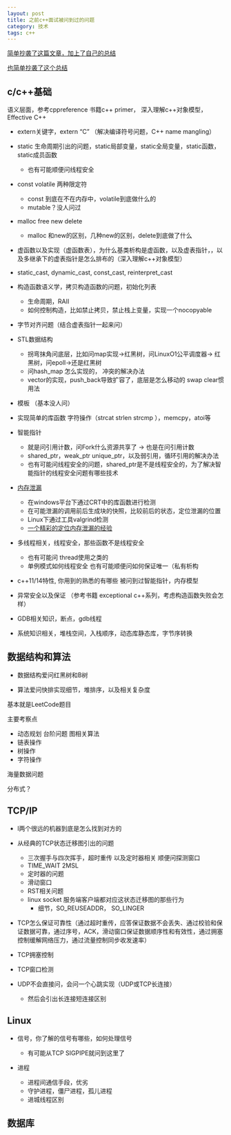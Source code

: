 ```yaml
---
layout: post
title: 之前c++面试被问到过的问题
category: 技术
tags: c++
---
```




[简单抄袭了这篇文章，加上了自己的总结](https://blog.csdn.net/shanghairuoxiao/article/details/72876248)

[也简单抄袭了这个总结](https://github.com/arkingc/note/blob/master/interview/C%2B%2B.md)

## c/c++基础 

语义层面，参考cppreference 书籍c++ primer， 深入理解c++对象模型，Effective C++

- extern关键字，extern “C” （解决编译符号问题，C++ name mangling）

- static 生命周期引出的问题，static局部变量，static全局变量，static函数，static成员函数
  - 也有可能顺便问线程安全

- const volatile 两种限定符 
  - const 到底在不在内存中，volatile到底做什么的
  - mutable？没人问过
- malloc free new delete 
  - malloc 和new的区别，几种new的区别，delete到底做了什么
- 虚函数以及实现（虚函数表），为什么基类析构是虚函数，以及虚表指针，，以及多继承下的虚表指针是怎么排布的（深入理解c++对象模型）
- static_cast, dynamic_cast, const_cast, reinterpret_cast
- 构造函数语义学，拷贝构造函数的问题，初始化列表
  - 生命周期，RAII
  - 如何控制构造，比如禁止拷贝，禁止栈上变量，实现一个nocopyable
- 字节对齐问题（结合虚表指针一起来问）
- STL数据结构 
  - 拐弯抹角问底层，比如问map实现->红黑树，问LinuxO1公平调度器->  红黑树，问epoll->还是红黑树
  - 问hash_map  怎么实现的， 冲突的解决办法
  - vector的实现，push_back导致扩容了，底层是怎么移动的  swap clear惯用法
- 模板 （基本没人问）
- 实现简单的库函数 字符操作（strcat strlen strcmp ），memcpy，atoi等
- 智能指针 
  - 就是问引用计数，问Fork什么资源共享了 -> 也是在问引用计数
  - shared_ptr，weak_ptr unique_ptr，以及弱引用，循环引用的解决办法
  - 也有可能问线程安全的问题，shared_ptr是不是线程安全的，为了解决智能指针的线程安全问题有哪些技术

- [内存泄漏](http://www.cnblogs.com/skynet/archive/2011/02/20/1959162.html) 
  - 在windows平台下通过CRT中的库函数进行检测
  - 在可能泄漏的调用前后生成块的快照，比较前后的状态，定位泄漏的位置
  - Linux下通过工具valgrind检测
  - [一个精彩的定位内存泄漏的经验](https://zhuanlan.zhihu.com/p/40912446)

- 多线程相关，线程安全，那些函数不是线程安全
  - 也有可能问 thread使用之类的
  - 单例模式如何线程安全 也有可能顺便问如何保证唯一（私有析构

- c++11/14特性, 你用到的熟悉的有哪些 被问到过智能指针，内存模型
- 异常安全以及保证 （参考书籍 exceptional c++系列，考虑构造函数失败会怎样）
- GDB相关知识，断点，gdb线程
- 系统知识相关，堆栈空间，入栈顺序，动态库静态库，字节序转换

## 数据结构和算法

- 数据结构爱问红黑树和B树

- 算法爱问快排实现细节，堆排序，以及相关复杂度

基本就是LeetCode题目

主要考察点

- 动态规划 台阶问题 图相关算法
- 链表操作
- 树操作
- 字符操作

海量数据问题

分布式？



## TCP/IP

- l两个很远的机器到底是怎么找到对方的
- 从经典的TCP状态迁移图引出的问题
  - 三次握手与四次挥手，超时重传 以及定时器相关 顺便问探测窗口
  - TIME_WAIT 2MSL
  - 定时器的问题
  - 滑动窗口
  - RST相关问题
  - linux socket 服务端客户端都对应这状态迁移图的那些行为
    - 细节，SO_REUSEADDR， SO_LINGER
- TCP怎么保证可靠性（通过超时重传，应答保证数据不会丢失、通过校验和保证数据可靠，通过序号，ACK，滑动窗口保证数据顺序性和有效性，通过拥塞控制缓解网络压力，通过流量控制同步收发速率）
- TCP拥塞控制
- TCP窗口检测
- UDP不会直接问，会问一个心跳实现（UDP或TCP长连接）

  - 然后会引出长连接短连接区别


## Linux

- 信号，你了解的信号有哪些，如何处理信号
  - 有可能从TCP SIGPIPE就问到这里了

- 进程
  - 进程间通信手段，优劣
  - 守护进程，僵尸进程，孤儿进程
  - 进城线程区别



## 数据库



